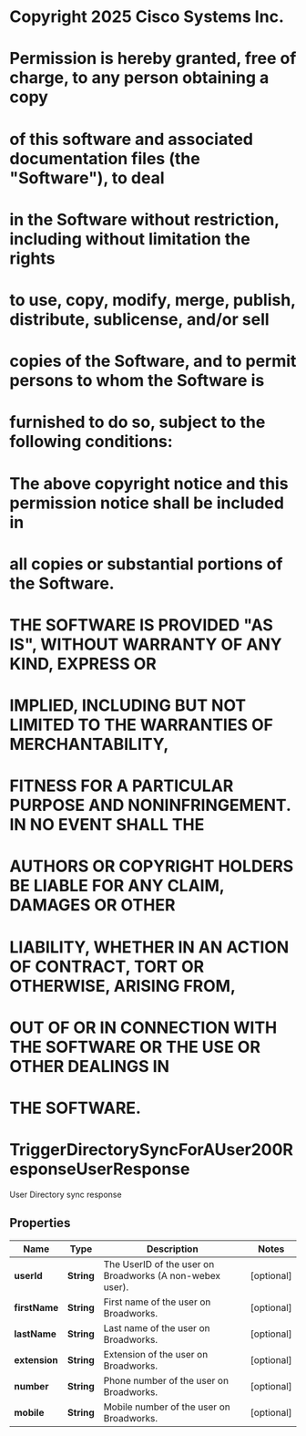 <!--  Copyright 2025 Cisco Systems Inc.

Permission is hereby granted, free of charge, to any person obtaining a copy
of this software and associated documentation files (the "Software"), to deal
in the Software without restriction, including without limitation the rights
to use, copy, modify, merge, publish, distribute, sublicense, and/or sell
copies of the Software, and to permit persons to whom the Software is
furnished to do so, subject to the following conditions:

The above copyright notice and this permission notice shall be included in
all copies or substantial portions of the Software.

THE SOFTWARE IS PROVIDED "AS IS", WITHOUT WARRANTY OF ANY KIND, EXPRESS OR
IMPLIED, INCLUDING BUT NOT LIMITED TO THE WARRANTIES OF MERCHANTABILITY,
FITNESS FOR A PARTICULAR PURPOSE AND NONINFRINGEMENT. IN NO EVENT SHALL THE
AUTHORS OR COPYRIGHT HOLDERS BE LIABLE FOR ANY CLAIM, DAMAGES OR OTHER
LIABILITY, WHETHER IN AN ACTION OF CONTRACT, TORT OR OTHERWISE, ARISING FROM,
OUT OF OR IN CONNECTION WITH THE SOFTWARE OR THE USE OR OTHER DEALINGS IN
THE SOFTWARE.-->
# Copyright 2025 Cisco Systems Inc.
#
# Permission is hereby granted, free of charge, to any person obtaining a copy
# of this software and associated documentation files (the "Software"), to deal
# in the Software without restriction, including without limitation the rights
# to use, copy, modify, merge, publish, distribute, sublicense, and/or sell
# copies of the Software, and to permit persons to whom the Software is
# furnished to do so, subject to the following conditions:
#
# The above copyright notice and this permission notice shall be included in
# all copies or substantial portions of the Software.
#
# THE SOFTWARE IS PROVIDED "AS IS", WITHOUT WARRANTY OF ANY KIND, EXPRESS OR
# IMPLIED, INCLUDING BUT NOT LIMITED TO THE WARRANTIES OF MERCHANTABILITY,
# FITNESS FOR A PARTICULAR PURPOSE AND NONINFRINGEMENT. IN NO EVENT SHALL THE
# AUTHORS OR COPYRIGHT HOLDERS BE LIABLE FOR ANY CLAIM, DAMAGES OR OTHER
# LIABILITY, WHETHER IN AN ACTION OF CONTRACT, TORT OR OTHERWISE, ARISING FROM,
# OUT OF OR IN CONNECTION WITH THE SOFTWARE OR THE USE OR OTHER DEALINGS IN
# THE SOFTWARE.



# TriggerDirectorySyncForAUser200ResponseUserResponse

User Directory sync response

## Properties

| Name | Type | Description | Notes |
|------------ | ------------- | ------------- | -------------|
|**userId** | **String** | The UserID of the user on Broadworks (A non-webex user). |  [optional] |
|**firstName** | **String** | First name of the user on Broadworks. |  [optional] |
|**lastName** | **String** | Last name of the user on Broadworks. |  [optional] |
|**extension** | **String** | Extension of the user on Broadworks. |  [optional] |
|**number** | **String** | Phone number of the user on Broadworks. |  [optional] |
|**mobile** | **String** | Mobile number of the user on Broadworks. |  [optional] |



